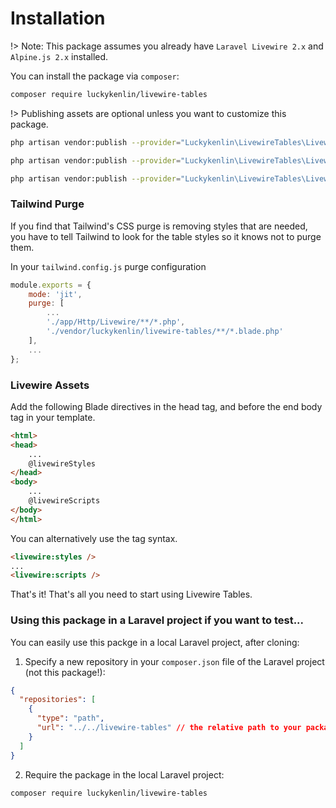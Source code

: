 # Installation

!> Note: This package assumes you already have `Laravel Livewire 2.x` and `Alpine.js 2.x` installed.

You can install the package via `composer`:

```bash
composer require luckykenlin/livewire-tables
```

!> Publishing assets are optional unless you want to customize this package.

```bash
php artisan vendor:publish --provider="Luckykenlin\LivewireTables\LivewireTablesServiceProvider" --tag=livewire-tables-config

php artisan vendor:publish --provider="Luckykenlin\LivewireTables\LivewireTablesServiceProvider" --tag=livewire-tables-views

php artisan vendor:publish --provider="Luckykenlin\LivewireTables\LivewireTablesServiceProvider" --tag=livewire-tables-translations
```

### Tailwind Purge

If you find that Tailwind's CSS purge is removing styles that are needed, you have to tell Tailwind to look for the table styles so it knows not to purge them.

In your `tailwind.config.js` purge configuration

```javascript
module.exports = {
    mode: 'jit',
    purge: [
        ...
        './app/Http/Livewire/**/*.php',
        './vendor/luckykenlin/livewire-tables/**/*.blade.php'
    ],
    ...
};
```


### Livewire Assets

Add the following Blade directives in the head tag, and before the end body tag in your template.

```html
<html>
<head>
    ...
    @livewireStyles
</head>
<body>
    ...
    @livewireScripts
</body>
</html>
```

You can alternatively use the tag syntax.

```html
<livewire:styles />
...
<livewire:scripts />
```

That's it! That's all you need to start using Livewire Tables.

### Using this package in a Laravel project if you want to test...

You can easily use this packge in a local Laravel project, after cloning:

1. Specify a new repository in your `composer.json` file of the Laravel project (not this package!):

```json
{
  "repositories": [
    {
      "type": "path",
      "url": "../../livewire-tables" // the relative path to your package
    }
  ]
}
```

2. Require the package in the local Laravel project:

```bash
composer require luckykenlin/livewire-tables
```



